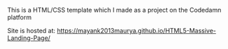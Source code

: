 This is a HTML/CSS template which I made as a project on the Codedamn platform

Site is hosted at: https://mayank2013maurya.github.io/HTML5-Massive-Landing-Page/
